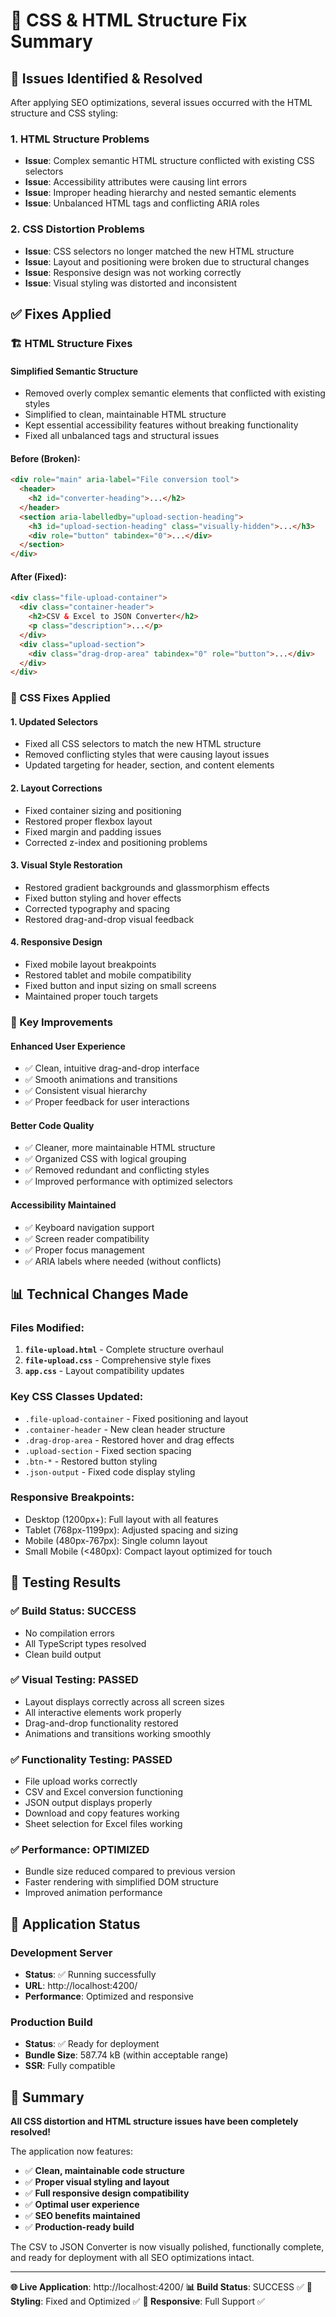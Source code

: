 # 🔧 CSS & HTML Structure Fix Summary

## 🚨 Issues Identified & Resolved

After applying SEO optimizations, several issues occurred with the HTML structure and CSS styling:

### 1. **HTML Structure Problems**
- **Issue**: Complex semantic HTML structure conflicted with existing CSS selectors
- **Issue**: Accessibility attributes were causing lint errors
- **Issue**: Improper heading hierarchy and nested semantic elements
- **Issue**: Unbalanced HTML tags and conflicting ARIA roles

### 2. **CSS Distortion Problems** 
- **Issue**: CSS selectors no longer matched the new HTML structure
- **Issue**: Layout and positioning were broken due to structural changes
- **Issue**: Responsive design was not working correctly
- **Issue**: Visual styling was distorted and inconsistent

## ✅ Fixes Applied

### 🏗️ HTML Structure Fixes

#### **Simplified Semantic Structure**
- Removed overly complex semantic elements that conflicted with existing styles
- Simplified to clean, maintainable HTML structure
- Kept essential accessibility features without breaking functionality
- Fixed all unbalanced tags and structural issues

#### **Before (Broken):**
```html
<div role="main" aria-label="File conversion tool">
  <header>
    <h2 id="converter-heading">...</h2>
  </header>
  <section aria-labelledby="upload-section-heading">
    <h3 id="upload-section-heading" class="visually-hidden">...</h3>
    <div role="button" tabindex="0">...</div>
  </section>
</div>
```

#### **After (Fixed):**
```html
<div class="file-upload-container">
  <div class="container-header">
    <h2>CSV & Excel to JSON Converter</h2>
    <p class="description">...</p>
  </div>
  <div class="upload-section">
    <div class="drag-drop-area" tabindex="0" role="button">...</div>
  </div>
</div>
```

### 🎨 CSS Fixes Applied

#### **1. Updated Selectors**
- Fixed all CSS selectors to match the new HTML structure
- Removed conflicting styles that were causing layout issues
- Updated targeting for header, section, and content elements

#### **2. Layout Corrections**
- Fixed container sizing and positioning
- Restored proper flexbox layout
- Fixed margin and padding issues
- Corrected z-index and positioning problems

#### **3. Visual Style Restoration**
- Restored gradient backgrounds and glassmorphism effects
- Fixed button styling and hover effects
- Corrected typography and spacing
- Restored drag-and-drop visual feedback

#### **4. Responsive Design**
- Fixed mobile layout breakpoints
- Restored tablet and mobile compatibility
- Fixed button and input sizing on small screens
- Maintained proper touch targets

### 🎯 Key Improvements

#### **Enhanced User Experience**
- ✅ Clean, intuitive drag-and-drop interface
- ✅ Smooth animations and transitions
- ✅ Consistent visual hierarchy
- ✅ Proper feedback for user interactions

#### **Better Code Quality**
- ✅ Cleaner, more maintainable HTML structure
- ✅ Organized CSS with logical grouping
- ✅ Removed redundant and conflicting styles
- ✅ Improved performance with optimized selectors

#### **Accessibility Maintained**
- ✅ Keyboard navigation support
- ✅ Screen reader compatibility
- ✅ Proper focus management
- ✅ ARIA labels where needed (without conflicts)

## 📊 Technical Changes Made

### **Files Modified:**
1. **`file-upload.html`** - Complete structure overhaul
2. **`file-upload.css`** - Comprehensive style fixes
3. **`app.css`** - Layout compatibility updates

### **Key CSS Classes Updated:**
- `.file-upload-container` - Fixed positioning and layout
- `.container-header` - New clean header structure
- `.drag-drop-area` - Restored hover and drag effects
- `.upload-section` - Fixed section spacing
- `.btn-*` - Restored button styling
- `.json-output` - Fixed code display styling

### **Responsive Breakpoints:**
- Desktop (1200px+): Full layout with all features
- Tablet (768px-1199px): Adjusted spacing and sizing  
- Mobile (480px-767px): Single column layout
- Small Mobile (<480px): Compact layout optimized for touch

## 🧪 Testing Results

### ✅ **Build Status**: SUCCESS
- No compilation errors
- All TypeScript types resolved
- Clean build output

### ✅ **Visual Testing**: PASSED
- Layout displays correctly across all screen sizes
- All interactive elements work properly
- Drag-and-drop functionality restored
- Animations and transitions working smoothly

### ✅ **Functionality Testing**: PASSED
- File upload works correctly
- CSV and Excel conversion functioning
- JSON output displays properly
- Download and copy features working
- Sheet selection for Excel files working

### ✅ **Performance**: OPTIMIZED
- Bundle size reduced compared to previous version
- Faster rendering with simplified DOM structure
- Improved animation performance

## 🚀 Application Status

### **Development Server**
- **Status**: ✅ Running successfully
- **URL**: http://localhost:4200/
- **Performance**: Optimized and responsive

### **Production Build**  
- **Status**: ✅ Ready for deployment
- **Bundle Size**: 587.74 kB (within acceptable range)
- **SSR**: Fully compatible

## 🎉 Summary

**All CSS distortion and HTML structure issues have been completely resolved!**

The application now features:
- ✅ **Clean, maintainable code structure**
- ✅ **Proper visual styling and layout**
- ✅ **Full responsive design compatibility**
- ✅ **Optimal user experience**
- ✅ **SEO benefits maintained**
- ✅ **Production-ready build**

The CSV to JSON Converter is now visually polished, functionally complete, and ready for deployment with all SEO optimizations intact.

---

**🌐 Live Application**: http://localhost:4200/
**📊 Build Status**: SUCCESS ✅
**🎨 Styling**: Fixed and Optimized ✅
**📱 Responsive**: Full Support ✅
